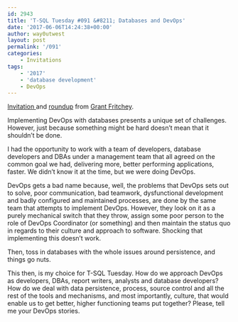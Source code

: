 ```yaml
---
id: 2943
title: 'T-SQL Tuesday #091 &#8211; Databases and DevOps'
date: '2017-06-06T14:24:38+00:00'
author: way0utwest
layout: post
permalink: '/091'
categories:
    - Invitations
tags:
    - '2017'
    - 'database development'
    - DevOps
---
```


[Invitation ](http://www.scarydba.com/2017/06/06/t-sql-tuesday-091-databases-devops/) and [roundup](http://www.scarydba.com/2017/06/15/t-sql-tuesday-091-round/) from [Grant Fritchey](http://www.scarydba.com).

Implementing DevOps with databases presents a unique set of challenges. However, just because something might be hard doesn’t mean that it shouldn’t be done.

I had the opportunity to work with a team of developers, database developers and DBAs under a management team that all agreed on the common goal we had, delivering more, better performing applications, faster. We didn’t know it at the time, but we were doing DevOps.

DevOps gets a bad name because, well, the problems that DevOps sets out to solve, poor communication, bad teamwork, dysfunctional development and badly configured and maintained processes, are done by the same team that attempts to implement DevOps. However, they look on it as a purely mechanical switch that they throw, assign some poor person to the role of DevOps Coordinator (or something) and then maintain the status quo in regards to their culture and approach to software. Shocking that implementing this doesn’t work.

Then, toss in databases with the whole issues around persistence, and things go nuts.

This then, is my choice for T-SQL Tuesday. How do we approach DevOps as developers, DBAs, report writers, analysts and database developers? How do we deal with data persistence, process, source control and all the rest of the tools and mechanisms, and most importantly, culture, that would enable us to get better, higher functioning teams put together? Please, tell me your DevOps stories.